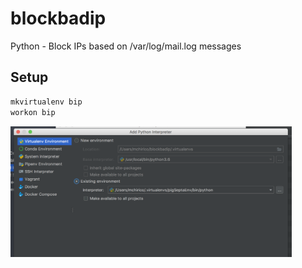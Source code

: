 # blockbadip
Python - Block IPs based on /var/log/mail.log messages



## Setup

```bash
mkvirtualenv bip
workon bip

```



<img src="https://github.com/mchirico/mchirico.github.io/raw/a201450f47434ad8fee4f93dc824caa4ef5864d2/p/images/addvm.png" alt="drawing" width="450px;"/>
         </a>